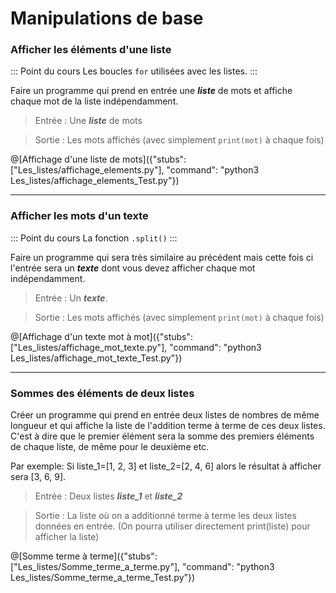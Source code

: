 # Manipulations de base

### Afficher les éléments d'une liste

::: Point du cours
Les boucles `for` utilisées avec les listes.
:::

Faire un programme qui prend en entrée une ***liste*** de mots et affiche chaque mot de la liste indépendamment.

> Entrée : Une ***liste*** de mots

> Sortie : Les mots affichés (avec simplement `print(mot)` à chaque fois)

@[Affichage d'une liste de mots]({"stubs": ["Les_listes/affichage_elements.py"], "command": "python3 Les_listes/affichage_elements_Test.py"})

---

### Afficher les mots d'un texte

::: Point du cours
La fonction `.split()`
:::

Faire un programme qui sera très similaire au précédent mais cette fois ci l'entrée sera un ***texte*** dont vous devez afficher chaque mot indépendamment.

> Entrée : Un ***texte***.

> Sortie : Les mots affichés (avec simplement `print(mot)` à chaque fois)

@[Affichage d'un texte mot à mot]({"stubs": ["Les_listes/affichage_mot_texte.py"], "command": "python3 Les_listes/affichage_mot_texte_Test.py"})

---

### Sommes des éléments de deux listes

Créer un programme qui prend en entrée deux listes de nombres de même longueur et qui affiche la liste de l'addition terme à terme de ces deux listes. C'est à dire que le premier élément sera la somme des premiers éléments de chaque liste, de même pour le deuxième etc.

Par exemple: Si liste_1=[1, 2, 3] et liste_2=[2, 4, 6] alors le résultat à afficher sera [3, 6, 9].

> Entrée : Deux listes ***liste_1*** et ***liste_2***

> Sortie : La liste où on a additionné terme à terme les deux listes données en entrée. (On pourra utiliser directement print(liste) pour afficher la liste)


@[Somme terme à terme]({"stubs": ["Les_listes/Somme_terme_a_terme.py"], "command": "python3 Les_listes/Somme_terme_a_terme_Test.py"})

